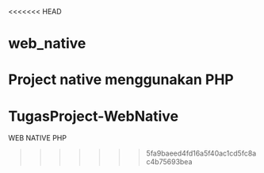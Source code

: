 <<<<<<< HEAD
# web_native
Project native menggunakan PHP
=======
# TugasProject-WebNative
WEB NATIVE PHP
>>>>>>> 5fa9baeed4fd16a5f40ac1cd5fc8ac4b75693bea
